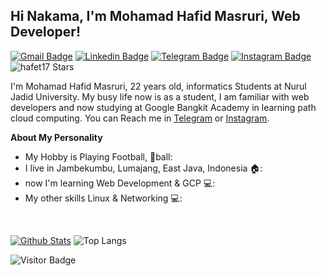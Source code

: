 
## Hi Nakama, I'm Mohamad Hafid Masruri, Web Developer!


[![Gmail Badge](https://img.shields.io/badge/-Gmail-white?style=plastic&logo=Gmail&link=mailto:do.crazy192@gmail.com)](mailto:do.crazy192@gmail.com)
[![Linkedin Badge](https://img.shields.io/badge/-LinkedIn-blue?style=plastic&logo=Linkedin&link=https://www.linkedin.com/in/mohamad-hafid-masruri-a225a9175/)](https://www.linkedin.com/in/mohamad-hafid-masruri-a225a9175/) 
[![Telegram Badge](https://img.shields.io/badge/-Telegram-blue?style=plastic&logo=telegram&link=https://t.me/xnuxer17)](https://t.me/xnuxer17) 
[![Instagram Badge](https://img.shields.io/badge/-Instagram-white?style=plastic&logo=instagram&link=https://www.instagram.com/hafet17/)](https://www.instagram.com/hafet17/)
![hafet17 Stars](https://img.shields.io/github/stars/hafet17?affiliations=OWNER&style=social)

I'm Mohamad Hafid Masruri, 22 years old, informatics Students at Nurul Jadid University. My busy life now is as a student, I am familiar with web developers and now studying at Google Bangkit Academy in learning path cloud computing. You can Reach me in [Telegram](https://t.me/hafet17) or [Instagram](https://www.instagram.com/hafet17/).

**About My Personality**

- My Hobby is Playing Football, 🏈ball: 
- I live in Jambekumbu, Lumajang, East Java, Indonesia 🏠:
- now I'm learning Web Development & GCP 💻:
- My other skills Linux & Networking 💻:

&nbsp;

[![Github Stats](https://github-readme-stats.vercel.app/api?username=hafet17&theme=cobalt&show_icons=true)](https://github.com/hafet17)
![Top Langs](https://github-readme-stats.vercel.app/api/top-langs/?username=hafet17&hide=TeX&layout=compact&theme=cobalt)

![Visitor Badge](https://visitor-badge.laobi.icu/badge?page_id=hafet17.hafet17)
